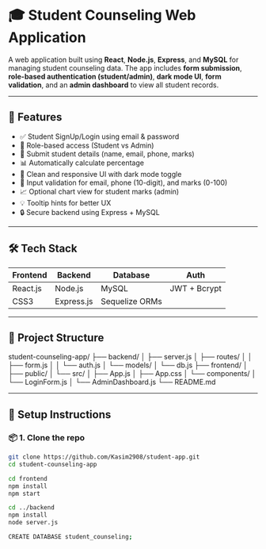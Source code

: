# 🎓 Student Counseling Web Application

A  web application built using **React**, **Node.js**, **Express**, and **MySQL** for managing student counseling data. The app includes **form submission**, **role-based authentication (student/admin)**, **dark mode UI**, **form validation**, and an **admin dashboard** to view all student records.

---

## 🚀 Features

- ✅ Student SignUp/Login using email & password
- 🔐 Role-based access (Student vs Admin)
- 📝 Submit student details (name, email, phone, marks)
- 📊 Automatically calculate percentage
- 🎨 Clean and responsive UI with dark mode toggle
- 🧪 Input validation for email, phone (10-digit), and marks (0-100)
- 📈 Optional chart view for student marks (admin)
- 💡 Tooltip hints for better UX
- 🔒 Secure backend using Express + MySQL

---

## 🛠️ Tech Stack

| Frontend        | Backend       | Database     | Auth |
|----------------|---------------|--------------|------|
| React.js        | Node.js        | MySQL         | JWT + Bcrypt |
| CSS3            | Express.js     | Sequelize ORMs |

---

## 📁 Project Structure

student-counseling-app/
├── backend/
│ ├── server.js
│ ├── routes/
│ │ ├── form.js
│ │ └── auth.js
│ └── models/
│ └── db.js
├── frontend/
│ ├── public/
│ └── src/
│ ├── App.js
│ ├── App.css
│ └── components/
│ └── LoginForm.js
│ └── AdminDashboard.js
└── README.md


---

## 🔧 Setup Instructions

### 📦 1. Clone the repo

```bash
git clone https://github.com/Kasim2908/student-app.git
cd student-counseling-app

cd frontend
npm install
npm start

cd ../backend
npm install
node server.js

CREATE DATABASE student_counseling;



